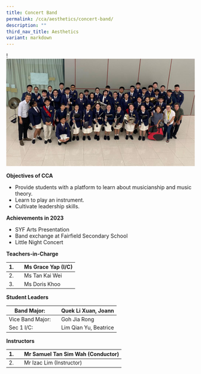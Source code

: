 ```yaml
---
title: Concert Band
permalink: /cca/aesthetics/concert-band/
description: ""
third_nav_title: Aesthetics
variant: markdown
---
```

!![](/images/2023%20concert%20band.jpg)[](/images/GMSS-95-Anniversary-135-1024x684.jpg)


**Objectives of CCA**

*   Provide students with a platform to learn about musicianship and music theory.
*   Learn to play an instrument.
*   Cultivate leadership skills.



**Achievements in 2023**

*   SYF Arts Presentation
*   Band exchange at Fairfield Secondary School
*   Little Night Concert



**Teachers-in-Charge**

| 1. |  | Ms Grace Yap (I/C) |
| -------- | -------- | -------- |
| 2.     |      | Ms Tan Kai Wei    |
| 3.     |      | Ms Doris Khoo    |

**Student Leaders**

| Band Major: |  | Quek Li Xuan, Joann |
| -------- | -------- | -------- |
| Vice Band Major:    |      | Goh Jia Rong    |
| Sec 1 I/C:    |      | Lim Qian Yu, Beatrice    |


**Instructors**

| 1. |  | Mr Samuel Tan Sim Wah (Conductor) |
| -------- | -------- | -------- |
| 2.    |      | Mr Izac Lim (Instructor)     |